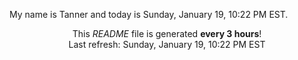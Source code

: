My name is Tanner and today is Sunday, January 19, 10:22 PM EST.

<p align="center">This <i>README</i> file is generated <b>every 3 hours</b>!</br>Last refresh: Sunday, January 19, 10:22 PM EST<br /></p>
